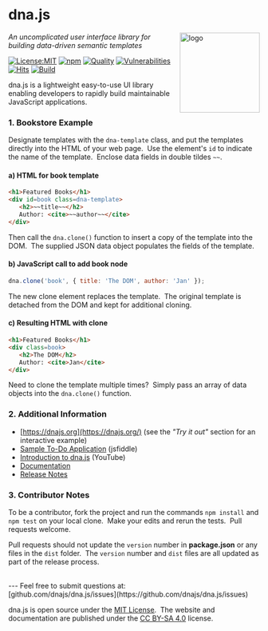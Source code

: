 # dna.js
<img src=https://dnajs.org/graphics/dnajs-logo.png align=right width=160 alt=logo>

_An uncomplicated user interface library for building data-driven semantic templates_

[![License:MIT](https://img.shields.io/badge/License-MIT-blue.svg)](https://dnajs.org/license)
[![npm](https://img.shields.io/npm/v/dna.js.svg)](https://www.npmjs.com/package/dna.js)
[![Quality](https://npm.packagequality.com/shield/dna.js.svg)](https://packagequality.com/#?package=dna.js)
[![Vulnerabilities](https://snyk.io/test/github/dnajs/dna.js/badge.svg)](https://snyk.io/test/github/dnajs/dna.js)
[![Hits](https://data.jsdelivr.com/v1/package/npm/dna.js/badge?style=rounded)](https://www.jsdelivr.com/package/npm/dna.js)
[![Build](https://travis-ci.org/dnajs/dna.js.svg)](https://travis-ci.org/dnajs/dna.js)

dna.js is a lightweight easy-to-use UI library enabling developers to rapidly build maintainable
JavaScript applications.

### 1. Bookstore Example
Designate templates with the `dna-template` class, and put the templates directly into the HTML
of your web page.&nbsp; Use the element's `id` to indicate the name of the template.&nbsp;
Enclose data fields in double tildes `~~`.

#### a) HTML for book template
```html
<h1>Featured Books</h1>
<div id=book class=dna-template>
   <h2>~~title~~</h2>
   Author: <cite>~~author~~</cite>
</div>
```

Then call the `dna.clone()` function to insert a copy of the template into the DOM.&nbsp; The
supplied JSON data object populates the fields of the template.

#### b) JavaScript call to add book node
```js
dna.clone('book', { title: 'The DOM', author: 'Jan' });
```

The new clone element replaces the template.&nbsp; The original template is detached from
the DOM and kept for additional cloning.

#### c) Resulting HTML with clone
```html
<h1>Featured Books</h1>
<div class=book>
   <h2>The DOM</h2>
   Author: <cite>Jan</cite>
</div>
```

Need to clone the template multiple times?&nbsp;  Simply pass an array of data objects into the
`dna.clone()` function.

### 2. Additional Information
* [https://dnajs.org](https://dnajs.org/) (see the *"Try it out"* section for an interactive example)
* [Sample To-Do Application](https://jsfiddle.net/ydafcuLv/) (jsfiddle)
* [Introduction to dna.js](https://youtu.be/jMOZOI-UkNI) (YouTube)
* [Documentation](https://dnajs.org/docs)
* [Release Notes](https://github.com/dnajs/dna.js/wiki/Release-Notes)

### 3. Contributor Notes
To be a contributor, fork the project and run the commands `npm install` and `npm test` on your
local clone.&nbsp; Make your edits and rerun the tests.&nbsp; Pull requests welcome.

Pull requests should not update the `version` number in **package.json** or any files in the `dist` folder.&nbsp; The `version` number and `dist` files are all updated as part of the release process.

<br>
---
Feel free to submit questions at:<br>
[github.com/dnajs/dna.js/issues](https://github.com/dnajs/dna.js/issues)

dna.js is open source under the [MIT License](https://dnajs.org/license).&nbsp;
The website and documentation are published under the
[CC BY-SA 4.0](https://creativecommons.org/licenses/by-sa/4.0) license.
